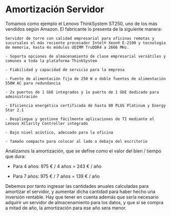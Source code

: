 Amortización Servidor
=====================

Tomamos como ejemplo el Lenovo ThinkSystem ST250, uno de los más vendidos según Amazon. El fabricante lo presenta de la siguiente manera:

 	Servidor de torre con calidad empresarial para oficinas remotas y sucursales el más reciente procesador Intel® Xeon® E-2100 y tecnología de memoria, hasta 4x módulos UDIMM TruDDR4 a 2666 MHz.
 	
 	- Soporta opciones de almacenamiento de clase empresarial versátiles y comunes a toda la plataforma ThinkSystem

	- Fiabilidad y capacidad de servicio para la empresa

	- Fuente de alimentación fija de 250 W o doble fuentes de alimentación 550W AC para redundancia

	- 2x puertos de 1 GbE integrados y 1x puerto de 1 GbE dedicado para administración

	- Eficiencia energética certificada de hasta 80 PLUS Platinum y Energy Star 2.1

	- Despliegue y gestione fácilmente aplicaciones de TI mediante el Lenovo XClarity Controller integrado
	
	- Bajo nivel acústico, adecuado para la oficina

	- Tamaño compacto para colocar al lado o debajo del escritorio
	
Analizamos la amortización, que se define como el valor del bien / tiempo que dura:

- Para 4 años: 975 € / 4 años = 243 € / año

- Para 7 años: 975 € / 7 años = 139 € / año

Debemos por tanto ingresar las cantidades anuales calculadas para amortizar el servidor, y aumentar dicha cantidad para haber hecho una inversión rentable. Hay que tener en cuenta además que sería necesario adquirir un servidor de almacenamiento para los datos, y que si se compra a mitad de año, la amortización para ese año sera menor.

